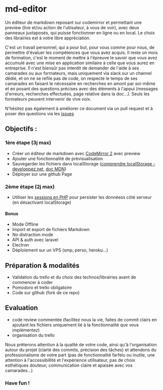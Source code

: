 # md-editor

Un éditeur de markdown reposant sur codemirror et permettant une preview (live et/ou action de l'utiisateur, à vous de voir), avec deux panneaux juxtaposés, qui puisse fonctionner en ligne ou en local. Le choix des librairies est à votre libre appréciation.

C'est un travail personnel, qui a pour but, pour vous comme pour nous, de permettre d'évaluer les compètences que vous avez acquis.
Il reste un mois de formation, c'est le moment de mettre à l'épreuve le savoir que  vous avez accumulé avec une mise en application similaire à celle que vous aurez en entreprise.
Il n'est biensûr pas interdit de demander de  l'aide à ses camarades ou aux formateurs, mais uniquement via slack sur un channel dédié, et on ne se refile pas de code, on respecte le temps de ses camarades en faisant le nécessaire en recherches en amont par soi-même et en posant des questions précises avec des  éléments à l'appui (messages d'erreurs, recherches effectuées, page relative dans la doc...). Seuls les formateurs peuvent intervenir de vive voix.

N'hésitez pas également à améliorer ce document via un pull request et à poser des questions via les [issues](https://github.com/SimplonTlse/md-editor/issues)

## Objectifs :

### 1ère étape (3j max)
- Créer un éditeur de markdown avec [CodeMirror 2](http://codemirror.net/2/mode/gfm/index.html) avec preview
- Ajouter une fonctionnalité de prévisualisation
- Sauvegarder les fichiers dans localStorage ([comprendre localStorage - developpez.net](http://debray-jerome.developpez.com/articles/comprendre-le-storage-en-html5/), [doc MDN](https://developer.mozilla.org/fr/docs/Web/API/Window/localStorage))
- Déployer sur une github Page

### 2ème étape (2j max)
- Utiliser les [sessions en PHP](http://php.developpez.com/cours/sessions/?page=page_3) pour persister les donnéess côté serveur (en désactivant localStorage)

#### Bonus
- Mode Offline
- Import et export de fichiers Markdown
- No distraction mode
- API & auth avec laravel
- Electron
- Déploiement sur un VPS (smp, perso, heroku...)

## Préparation & modalités
- Validation du trello et du choix des technos/librairies avant de commencer à coder
- Pomodoro et trello obligatoire
- Code sur github (fork de ce repo)

## Evaluation
- code review commentée (facilitez nous la vie, faites de commit clairs en ajoutant les fichiers uniquement lié à la fonctionnalité que vous implémentez)
- organisation du trello

Nous prêterons attention à la qualité de votre code, ainsi qu'à l'organisation autour du projet (clarté des commits, précision des tâches) et attendons du professionalisme de votre part (pas de fonctionnalité farfelu ou inutile, une attention à l'accessibillité et  l'expérience utilisateur, pas de choix esthétiques douteux; communication claire et apaisée avec vos camarades...)

### Have fun !
 
